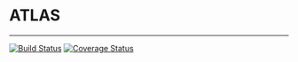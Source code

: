 # ATLAS
----------


[![Build Status](https://travis-ci.org/ArnholdInstitute/ATLAS.svg?branch=master)](https://travis-ci.org/ArnholdInstitute/ATLAS)
[![Coverage Status](https://coveralls.io/repos/github/ArnholdInstitute/ATLAS/badge.svg?branch=master)](https://coveralls.io/github/ArnholdInstitute/ATLAS?branch=master)

